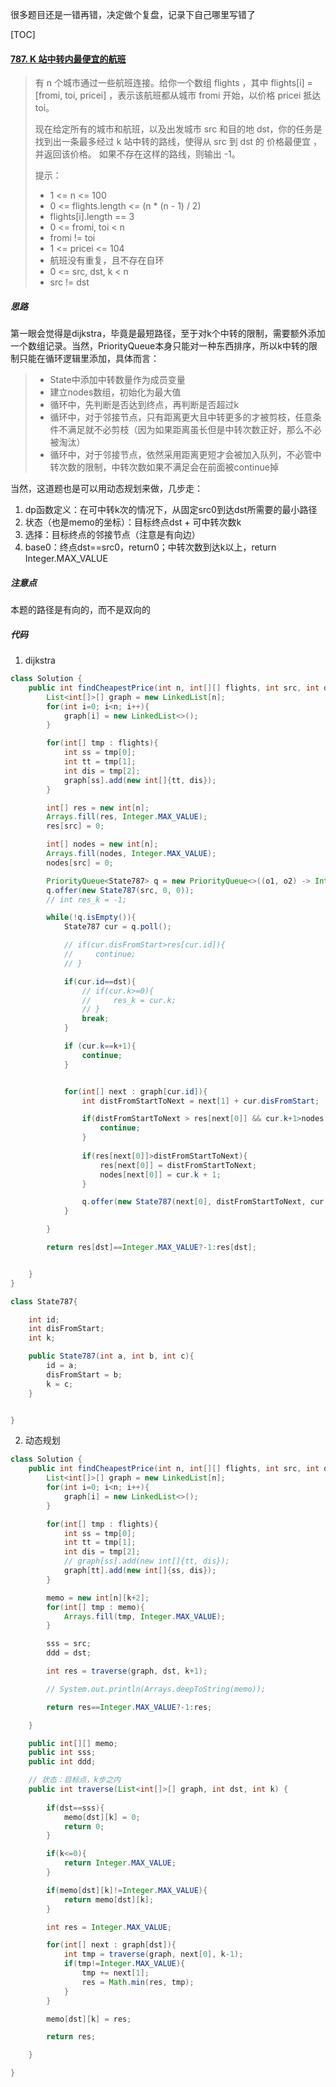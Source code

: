 很多题目还是一错再错，决定做个复盘，记录下自己哪里写错了



[TOC]

#### [787. K 站中转内最便宜的航班](https://leetcode-cn.com/problems/cheapest-flights-within-k-stops/)

> 有 n 个城市通过一些航班连接。给你一个数组 flights ，其中 flights[i] = [fromi, toi, pricei] ，表示该航班都从城市 fromi 开始，以价格 pricei 抵达 toi。
>
> 现在给定所有的城市和航班，以及出发城市 src 和目的地 dst，你的任务是找到出一条最多经过 k 站中转的路线，使得从 src 到 dst 的 价格最便宜 ，并返回该价格。 如果不存在这样的路线，则输出 -1。
>
> 
>
> 提示：
>
> - 1 <= n <= 100
> - 0 <= flights.length <= (n * (n - 1) / 2)
> - flights[i].length == 3
> - 0 <= fromi, toi < n
> - fromi != toi
> - 1 <= pricei <= 104
> - 航班没有重复，且不存在自环
> - 0 <= src, dst, k < n
> - src != dst



##### 思路

第一眼会觉得是dijkstra，毕竟是最短路径，至于对k个中转的限制，需要额外添加一个数组记录。当然，PriorityQueue本身只能对一种东西排序，所以k中转的限制只能在循环逻辑里添加，具体而言：

> - State中添加中转数量作为成员变量
> - 建立nodes数组，初始化为最大值
> - 循环中，先判断是否达到终点，再判断是否超过k
> - 循环中，对于邻接节点，只有距离更大且中转更多的才被剪枝，任意条件不满足就不必剪枝（因为如果距离虽长但是中转次数正好，那么不必被淘汰）
> - 循环中，对于邻接节点，依然采用距离更短才会被加入队列，不必管中转次数的限制，中转次数如果不满足会在前面被continue掉



当然，这道题也是可以用动态规划来做，几步走：

1. dp函数定义：在可中转k次的情况下，从固定src0到达dst所需要的最小路径
2. 状态（也是memo的坐标）：目标终点dst + 可中转次数k
3. 选择：目标终点的邻接节点（注意是有向边）
4. base0：终点dst==src0，return0；中转次数到达k以上，return Integer.MAX_VALUE





##### 注意点

本题的路径是有向的，而不是双向的



##### 代码

1. dijkstra

```java
class Solution {
    public int findCheapestPrice(int n, int[][] flights, int src, int dst, int k) {
        List<int[]>[] graph = new LinkedList[n];
        for(int i=0; i<n; i++){
            graph[i] = new LinkedList<>();
        }

        for(int[] tmp : flights){
            int ss = tmp[0];
            int tt = tmp[1];
            int dis = tmp[2];
            graph[ss].add(new int[]{tt, dis});
        }

        int[] res = new int[n];
        Arrays.fill(res, Integer.MAX_VALUE);
        res[src] = 0;

        int[] nodes = new int[n];
        Arrays.fill(nodes, Integer.MAX_VALUE);
        nodes[src] = 0;

        PriorityQueue<State787> q = new PriorityQueue<>((o1, o2) -> Integer.compare(o1.disFromStart, o2.disFromStart));
        q.offer(new State787(src, 0, 0));
        // int res_k = -1;

        while(!q.isEmpty()){
            State787 cur = q.poll();

            // if(cur.disFromStart>res[cur.id]){
            //     continue;
            // }

            if(cur.id==dst){
                // if(cur.k>=0){
                //     res_k = cur.k;
                // }
                break;
            }

            if (cur.k==k+1){
                continue;
            }


            for(int[] next : graph[cur.id]){
                int distFromStartToNext = next[1] + cur.disFromStart;

                if(distFromStartToNext > res[next[0]] && cur.k+1>nodes[next[0]]){
                    continue;
                }
                
                if(res[next[0]]>distFromStartToNext){
                    res[next[0]] = distFromStartToNext;
                    nodes[next[0]] = cur.k + 1;
                }

                q.offer(new State787(next[0], distFromStartToNext, cur.k+1));
            }

        }

        return res[dst]==Integer.MAX_VALUE?-1:res[dst];


    }
}

class State787{

    int id;
    int disFromStart;
    int k;

    public State787(int a, int b, int c){
        id = a;
        disFromStart = b;
        k = c;
    }


}
```

2. 动态规划

```java
class Solution {
    public int findCheapestPrice(int n, int[][] flights, int src, int dst, int k) {
        List<int[]>[] graph = new LinkedList[n];
        for(int i=0; i<n; i++){
            graph[i] = new LinkedList<>();
        }

        for(int[] tmp : flights){
            int ss = tmp[0];
            int tt = tmp[1];
            int dis = tmp[2];
            // graph[ss].add(new int[]{tt, dis});
            graph[tt].add(new int[]{ss, dis});
        }

        memo = new int[n][k+2];
        for(int[] tmp : memo){
            Arrays.fill(tmp, Integer.MAX_VALUE);
        }

        sss = src;
        ddd = dst;

        int res = traverse(graph, dst, k+1);

        // System.out.println(Arrays.deepToString(memo));

        return res==Integer.MAX_VALUE?-1:res;

    }

    public int[][] memo;
    public int sss;
    public int ddd;

    // 状态：目标点，k步之内
    public int traverse(List<int[]>[] graph, int dst, int k) {
        
        if(dst==sss){
            memo[dst][k] = 0;
            return 0;
        }

        if(k<=0){
            return Integer.MAX_VALUE;
        }

        if(memo[dst][k]!=Integer.MAX_VALUE){
            return memo[dst][k];
        }

        int res = Integer.MAX_VALUE;

        for(int[] next : graph[dst]){
            int tmp = traverse(graph, next[0], k-1);
            if(tmp!=Integer.MAX_VALUE){
                tmp += next[1];
                res = Math.min(res, tmp);
            }
        }

        memo[dst][k] = res;

        return res;

    }

}
```

